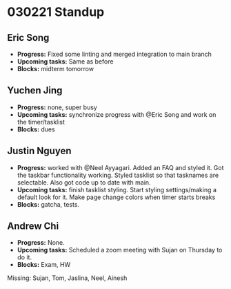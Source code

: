 # 030221 Standup

## Eric Song
- **Progress:** Fixed some linting and merged integration to main branch
- **Upcoming tasks:** Same as before
- **Blocks:** midterm tomorrow

## Yuchen Jing
- **Progress:** none, super busy
- **Upcoming tasks:** synchronize progress with @Eric Song and work on the timer/tasklist
- **Blocks:** dues

## Justin Nguyen
- **Progress:** worked with @Neel Ayyagari. Added an FAQ and styled it. Got the taskbar functionality working. Styled tasklist so that tasknames are selectable. Also got code up to date with main.
- **Upcoming tasks:** finish tasklist styling. Start styling settings/making a default look for it. Make page change colors when timer starts breaks
- **Blocks:** gatcha, tests.

## Andrew Chi
- **Progress:** None.
- **Upcoming tasks:** Scheduled a zoom meeting with Sujan on Thursday to do it.
- **Blocks:** Exam, HW

Missing: Sujan, Tom, Jaslina, Neel, Ainesh
